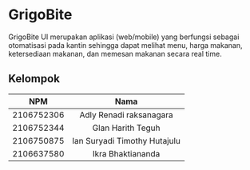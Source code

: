 # GrigoBite
GrigoBite UI merupakan aplikasi (web/mobile) yang berfungsi sebagai otomatisasi pada kantin sehingga dapat melihat menu, harga makanan, ketersediaan makanan, dan memesan makanan secara real time.

## Kelompok
|    NPM     |          Nama                |
| :-------:  | :--------------------------: | 
| 2106752306 | Adly Renadi raksanagara      |
| 2106752344 | Glan Harith Teguh            |
| 2106750875 | Ian Suryadi Timothy Hutajulu |
| 2106637580 | Ikra Bhaktiananda            |
